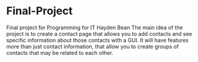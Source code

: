# Final-Project
Final project for Programming for IT
Hayden Bean
The main idea of the project is to create a contact page that allows you to add contacts and see specific information about those contacts with a GUI. It will have features more than just contact information, that allow you to create groups of contacts that may be related to each other.  

